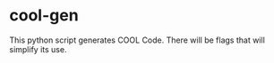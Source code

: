# cool-gen

This python script generates COOL Code. There will be flags that will simplify
its use.
